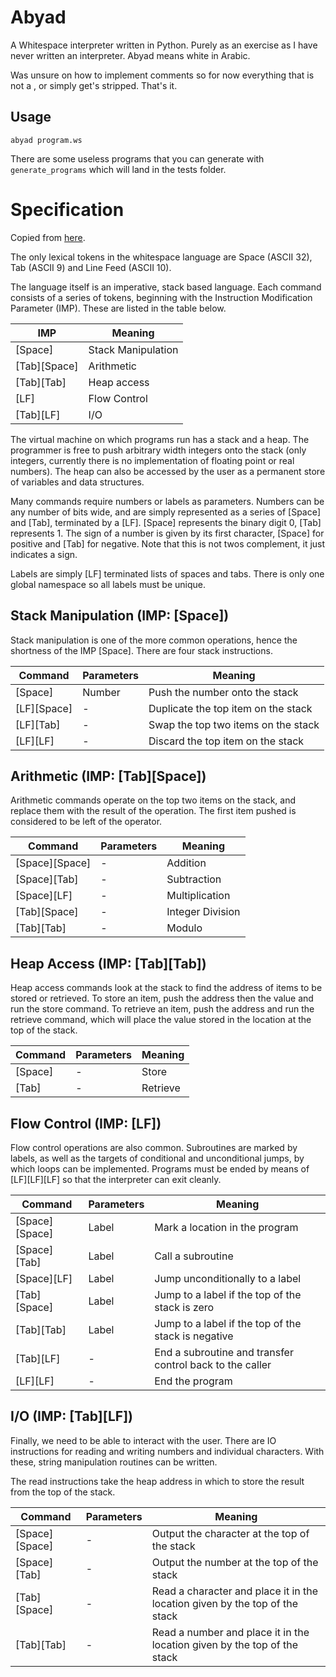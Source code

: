 # Abyad

A Whitespace interpreter written in Python. Purely as an exercise as I
have never written an interpreter. Abyad means white in Arabic.

Was unsure on how to implement comments so for now everything that is
not a <space>, <tab> or <lf> simply get's stripped. That's it.

## Usage

`abyad program.ws`

There are some useless programs that you can generate with
`generate_programs` which will land in the tests folder.




# Specification
Copied from [here](http://compsoc.dur.ac.uk/whitespace/tutorial.html).

The only lexical tokens in the whitespace language are Space (ASCII 32),
Tab (ASCII 9) and Line Feed (ASCII 10).

The language itself is an imperative, stack based language. Each
command consists of a series of tokens, beginning with the Instruction
Modification Parameter (IMP). These are listed in the table below.

| IMP           | Meaning            |
| ------------- | ------------------ |
| [Space]       | Stack Manipulation |
| [Tab][Space]  | Arithmetic         |
| [Tab][Tab]    | Heap access        |
| [LF]          | Flow Control       |
| [Tab][LF]     | I/O                |

The virtual machine on which programs run has a stack and a heap. The
programmer is free to push arbitrary width integers onto the stack (only
integers, currently there is no implementation of floating point or real
numbers). The heap can also be accessed by the user as a permanent store
of variables and data structures.

Many commands require numbers or labels as parameters. Numbers can be
any number of bits wide, and are simply represented as a series of
[Space] and [Tab], terminated by a [LF]. [Space] represents the binary
digit 0, [Tab] represents 1. The sign of a number is given by its first
character, [Space] for positive and [Tab] for negative. Note that this
is not twos complement, it just indicates a sign.

Labels are simply [LF] terminated lists of spaces and tabs. There is only one
global namespace so all labels must be unique.

## Stack Manipulation (IMP: [Space])

Stack manipulation is one of the more common operations, hence the shortness
of the IMP [Space]. There are four stack instructions.

| Command        | Parameters | Meaning                             |
| -------------- | ---------- | ----------------------------------- |
| [Space]        | Number     | Push the number onto the stack      |
| [LF][Space]    | -          | Duplicate the top item on the stack |
| [LF][Tab]      | -          | Swap the top two items on the stack |
| [LF][LF]       | -          | Discard the top item on the stack   |

## Arithmetic (IMP: [Tab][Space])

Arithmetic commands operate on the top two items on the stack, and replace
them with the result of the operation. The first item pushed is considered to
be left of the operator.

| Command        | Parameters | Meaning          |
| -------------- | ---------- | ---------------- |
| [Space][Space] | -          | Addition         |
| [Space][Tab]   | -          | Subtraction      |
| [Space][LF]    | -          | Multiplication   |
| [Tab][Space]   | -          | Integer Division |
| [Tab][Tab]     | -          | Modulo           |

## Heap Access (IMP: [Tab][Tab])

Heap access commands look at the stack to find the address of items to
be stored or retrieved. To store an item, push the address then the
value and run the store command. To retrieve an item, push the address
and run the retrieve command, which will place the value stored in the
location at the top of the stack.

| Command        | Parameters | Meaning  |
| -------------- | ---------- | -------- |
| [Space]        | -          | Store    |
| [Tab]          | -          | Retrieve |

## Flow Control (IMP: [LF])

Flow control operations are also common. Subroutines are marked by
labels, as well as the targets of conditional and unconditional jumps,
by which loops can be implemented. Programs must be ended by means of
[LF][LF][LF] so that the interpreter can exit cleanly.

| Command        | Parameters | Meaning                                                  |
| -------------- | ---------- | -------------------------------------------------------- |
| [Space][Space] | Label      | Mark a location in the program                           |
| [Space][Tab]   | Label      | Call a subroutine                                        |
| [Space][LF]    | Label      | Jump unconditionally to a label                          |
| [Tab][Space]   | Label      | Jump to a label if the top of the stack is zero          |
| [Tab][Tab]     | Label      | Jump to a label if the top of the stack is negative      |
| [Tab][LF]      | -          | End a subroutine and transfer control back to the caller |
| [LF][LF]       | -          | End the program                                          |

## I/O (IMP: [Tab][LF])

Finally, we need to be able to interact with the user. There are IO
instructions for reading and writing numbers and individual characters.
With these, string manipulation routines can be written.

The read instructions take the heap address in which to store the result
from the top of the stack.

| Command        | Parameters | Meaning                                                                     |
| -------------- | ---------- | --------------------------------------------------------------------------- |
| [Space][Space] | -          | Output the character at the top of the stack                                |
| [Space][Tab]   | -          | Output the number at the top of the stack                                   |
| [Tab][Space]   | -          | Read a character and place it in the location given by the top of the stack |
| [Tab][Tab]     | -          | Read a number and place it in the location given by the top of the stack    |
